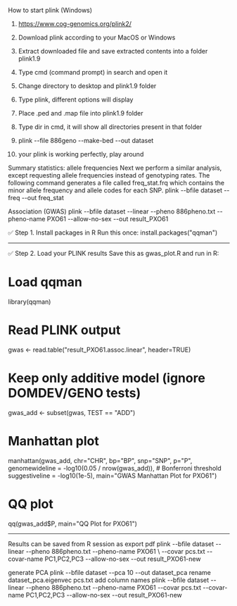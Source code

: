 How to start plink (Windows)
1.	https://www.cog-genomics.org/plink2/ 
 
2.	Download plink according to your MacOS or Windows
3.	Extract downloaded file and save extracted contents into a folder plink1.9
4.	Type cmd (command prompt) in search and open it
5.	Change directory to desktop and plink1.9 folder
 
6.	Type plink, different options will display
 
7.	Place .ped and .map file into plink1.9 folder
8.	Type dir in cmd, it will show all directories present in that folder
 
9.	plink --file 886geno --make-bed --out dataset
 
10.	your plink is working perfectly, play around

Summary statistics: allele frequencies
Next we perform a similar analysis, except requesting allele frequencies instead of genotyping rates. The following command generates a file called freq_stat.frq which contains the minor allele frequency and allele codes for each SNP.
plink --bfile dataset --freq --out freq_stat
 
 

Association (GWAS)
plink --bfile dataset --linear --pheno 886pheno.txt --pheno-name PXO61 --allow-no-sex --out result_PXO61

✅ Step 1. Install packages in R
Run this once:
install.packages("qqman")
________________________________________
✅ Step 2. Load your PLINK results
Save this as gwas_plot.R and run in R:
# Load qqman
library(qqman)

# Read PLINK output
gwas <- read.table("result_PXO61.assoc.linear", header=TRUE)

# Keep only additive model (ignore DOMDEV/GENO tests)
gwas_add <- subset(gwas, TEST == "ADD")

# Manhattan plot
manhattan(gwas_add, chr="CHR", bp="BP", snp="SNP", p="P",
          genomewideline = -log10(0.05 / nrow(gwas_add)), # Bonferroni threshold
          suggestiveline = -log10(1e-5), 
          main="GWAS Manhattan Plot for PXO61")

# QQ plot
qq(gwas_add$P, main="QQ Plot for PXO61")
________________________________________
Results can be saved from R session as export pdf
plink --bfile dataset --linear --pheno 886pheno.txt --pheno-name PXO61 \ --covar pcs.txt --covar-name PC1,PC2,PC3 --allow-no-sex --out result_PXO61-new

generate PCA
plink --bfile dataset --pca 10 --out dataset_pca
rename dataset_pca.eigenvec pcs.txt
add column names
plink --bfile dataset --linear --pheno 886pheno.txt --pheno-name PXO61 --covar pcs.txt --covar-name PC1,PC2,PC3 --allow-no-sex --out result_PXO61-new

